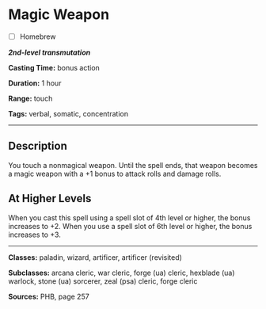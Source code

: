# Magic Weapon

- [ ] Homebrew

***2nd-level transmutation***

**Casting Time:** bonus action

**Duration:** 1 hour

**Range:** touch

**Tags:** verbal, somatic, concentration

---

## Description
You touch a nonmagical weapon. Until the spell ends, that weapon becomes a magic weapon with a +1 bonus to attack rolls and damage rolls.

## At Higher Levels
When you cast this spell using a spell slot of 4th level or higher, the bonus increases to +2. When you use a spell slot of 6th level or higher, the bonus increases to +3.

---

**Classes:** paladin, wizard, artificer, artificer (revisited)

**Subclasses:** arcana cleric, war cleric, forge (ua) cleric, hexblade (ua) warlock, stone (ua) sorcerer, zeal (psa) cleric, forge cleric

**Sources:** PHB, page 257

